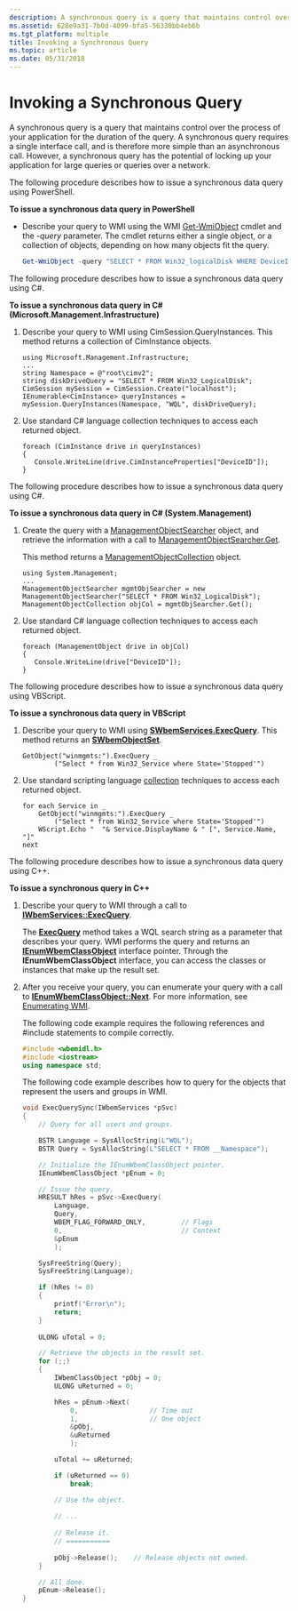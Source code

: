 ```yaml
---
description: A synchronous query is a query that maintains control over the process of your application for the duration of the query.
ms.assetid: 628e9a31-7b0d-4099-bfa5-56330bb4eb6b
ms.tgt_platform: multiple
title: Invoking a Synchronous Query
ms.topic: article
ms.date: 05/31/2018
---
```


# Invoking a Synchronous Query

A synchronous query is a query that maintains control over the process of your application for the duration of the query. A synchronous query requires a single interface call, and is therefore more simple than an asynchronous call. However, a synchronous query has the potential of locking up your application for large queries or queries over a network.

The following procedure describes how to issue a synchronous data query using PowerShell.

**To issue a synchronous data query in PowerShell**

-   Describe your query to WMI using the WMI [Get-WmiObject](https://technet.microsoft.com/library/dd315379.aspx) cmdlet and the *-query* parameter. The cmdlet returns either a single object, or a collection of objects, depending on how many objects fit the query.

    ```PowerShell
    Get-WmiObject -query "SELECT * FROM Win32_logicalDisk WHERE DeviceID = 'C:'"
    ```

    

The following procedure describes how to issue a synchronous data query using C#.

**To issue a synchronous data query in C# (Microsoft.Management.Infrastructure)**

1.  Describe your query to WMI using CimSession.QueryInstances. This method returns a collection of CimInstance objects.

    ```CSharp
    using Microsoft.Management.Infrastructure;
    ...
    string Namespace = @"root\cimv2";
    string diskDriveQuery = "SELECT * FROM Win32_LogicalDisk";
    CimSession mySession = CimSession.Create("localhost");
    IEnumerable<CimInstance> queryInstances = mySession.QueryInstances(Namespace, "WQL", diskDriveQuery);
    ```

    

2.  Use standard C# language collection techniques to access each returned object.

    ```CSharp
    foreach (CimInstance drive in queryInstances)
    {
       Console.WriteLine(drive.CimInstanceProperties["DeviceID"]);
    }
    ```

    

The following procedure describes how to issue a synchronous data query using C#.

**To issue a synchronous data query in C# (System.Management)**

1.  Create the query with a [ManagementObjectSearcher](/dotnet/api/system.management.managementobjectsearcher) object, and retrieve the information with a call to [ManagementObjectSearcher.Get](/dotnet/api/system.management.managementobjectsearcher.get#System_Management_ManagementObjectSearcher_Get).

    This method returns a [ManagementObjectCollection](/dotnet/api/system.management.managementobjectcollection) object.

    ```CSharp
    using System.Management;
    ...
    ManagementObjectSearcher mgmtObjSearcher = new ManagementObjectSearcher("SELECT * FROM Win32_LogicalDisk");
    ManagementObjectCollection objCol = mgmtObjSearcher.Get();
    ```

    

2.  Use standard C# language collection techniques to access each returned object.

    ```CSharp
    foreach (ManagementObject drive in objCol)
    {
       Console.WriteLine(drive["DeviceID"]);
    }
    ```

    

The following procedure describes how to issue a synchronous data query using VBScript.

**To issue a synchronous data query in VBScript**

1.  Describe your query to WMI using [**SWbemServices.ExecQuery**](swbemservices-execquery.md). This method returns an [**SWbemObjectSet**](swbemobjectset.md).

    ```VB
    GetObject("winmgmts:").ExecQuery _
            ("Select * from Win32_Service where State='Stopped'")
    ```

    

2.  Use standard scripting language [collection](accessing-a-collection.md) techniques to access each returned object.

    ```VB
    for each Service in _ 
        GetObject("winmgmts:").ExecQuery _
            ("Select * from Win32_Service where State='Stopped'")
        WScript.Echo "  "& Service.DisplayName & " [", Service.Name, "]"
    next
    ```

    

The following procedure describes how to issue a synchronous data query using C++.

**To issue a synchronous query in C++**

1.  Describe your query to WMI through a call to [**IWbemServices::ExecQuery**](/windows/desktop/api/WbemCli/nf-wbemcli-iwbemservices-execquery).

    The [**ExecQuery**](/windows/desktop/api/WbemCli/nf-wbemcli-iwbemservices-execquery) method takes a WQL search string as a parameter that describes your query. WMI performs the query and returns an [**IEnumWbemClassObject**](/windows/desktop/api/Wbemcli/nn-wbemcli-ienumwbemclassobject) interface pointer. Through the **IEnumWbemClassObject** interface, you can access the classes or instances that make up the result set.

2.  After you receive your query, you can enumerate your query with a call to [**IEnumWbemClassObject::Next**](/windows/desktop/api/Wbemcli/nf-wbemcli-ienumwbemclassobject-next). For more information, see [Enumerating WMI](enumerating-wmi.md).

    The following code example requires the following references and \#include statements to compile correctly.

    ```C++
    #include <wbemidl.h>
    #include <iostream>
    using namespace std;
    ```

    

    The following code example describes how to query for the objects that represent the users and groups in WMI.

    ```C++
    void ExecQuerySync(IWbemServices *pSvc)
    {
        // Query for all users and groups.

        BSTR Language = SysAllocString(L"WQL");
        BSTR Query = SysAllocString(L"SELECT * FROM __Namespace");

        // Initialize the IEnumWbemClassObject pointer.
        IEnumWbemClassObject *pEnum = 0;

        // Issue the query.
        HRESULT hRes = pSvc->ExecQuery(
            Language,
            Query,
            WBEM_FLAG_FORWARD_ONLY,         // Flags
            0,                              // Context
            &pEnum
            );

        SysFreeString(Query);
        SysFreeString(Language);

        if (hRes != 0)
        {
            printf("Error\n");
            return;
        }
        
        ULONG uTotal = 0;

        // Retrieve the objects in the result set.
        for (;;)
        {
            IWbemClassObject *pObj = 0;
            ULONG uReturned = 0;

            hRes = pEnum->Next(
                0,                  // Time out
                1,                  // One object
                &pObj,
                &uReturned
                );

            uTotal += uReturned;

            if (uReturned == 0)
                break;

            // Use the object.
            
            // ...
            
            // Release it.
            // ===========
            
            pObj->Release();    // Release objects not owned.            
        }

        // All done.
        pEnum->Release();
    }
    ```

    

 

 
